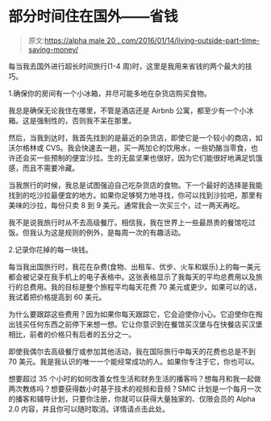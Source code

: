 # 部分时间住在国外——省钱

> 原文:[https://alpha male 20 . com/2016/01/14/living-outside-part-time-saving-money/](https://alphamale20.com/2016/01/14/living-abroad-part-time-saving-money/)

每当我去国外进行超长时间旅行(1-4 周)时，这里是我用来省钱的两个最大的技巧。

1.确保你的房间有一个小冰箱，并尽可能多地在杂货店购买食物。

我总是确保无论我住在哪里，不管是酒店还是 Airbnb 公寓，都至少有一个小冰箱。这是强制性的，否则我不呆在那里。

然后，当我到达时，我首先找到的是最近的杂货店，即使它是一个较小的商店，如沃尔格林或 CVS。我会快速去一趟，买一两加仑的饮用水，一些奶酪当零食，也许还会买一些预制的便宜沙拉。生的无盐坚果也很好，因为它们能很好地满足饥饿感，而且不需要冷藏。

当我旅行的时候，我总是试图强迫自己吃杂货店的食物。下一个最好的选择是我能找到的吃沙拉最便宜的地方。如果你足够努力地寻找，你可以找到沙拉吧，那里有美味的沙拉，每份只卖 8 到 9 美元。通常我会一次买三个，过一两天再吃。

我不是说我旅行时从不去高级餐厅。相信我，我在世界上一些最昂贵的餐馆吃过饭。但我认为这是规则的例外，是每周一次的有趣活动。

2.记录你花掉的每一块钱。

每当我出国旅行时，我花在杂费(食物、出租车、优步、火车和娱乐)上的每一美元都会被记录在我手机上的电子表格中。这张表格显示了我每天的平均总费用以及旅行的总费用。我的目标是整个旅程平均每天花费 70 美元或更少。如果可以的话，我试着把价格提高到 60 美元。

为什么要跟踪这些费用？因为如果你每天跟踪它，它会迫使你小心。它迫使你在掏出钱买任何东西之前停下来想一想。它让你意识到在餐馆买汉堡与在快餐店买汉堡相比，前者的价格只有后者的五分之一。

即使我偶尔去高级餐厅或参加其他活动，我在国际旅行中每天的花费也总是不到 70 美元。我是我认识的唯一一个能经常成功的人。如果你专注于它，你也可以。

想要超过 35 个小时的如何改善女性生活和财务生活的播客吗？想每月和我一起做两次教练吗？想要获得数小时基于技术的视频和音频？SMIC 计划是一个每月一次的播客和辅导计划，只要你注册，你就可以获得大量独家的、仅限会员的 Alpha 2.0 内容，并且你可以随时取消。详情请点击此处。